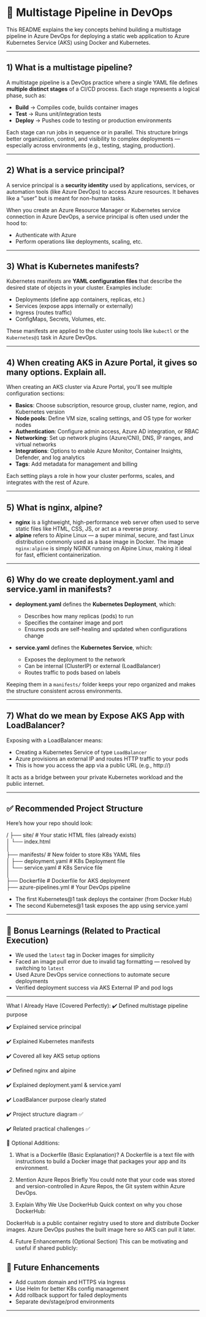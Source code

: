 # 🌊 Multistage Pipeline in DevOps

This README explains the key concepts behind building a multistage pipeline in Azure DevOps for deploying a static web application to Azure Kubernetes Service (AKS) using Docker and Kubernetes.

---

## 1) What is a multistage pipeline?

A multistage pipeline is a DevOps practice where a single YAML file defines **multiple distinct stages** of a CI/CD process. Each stage represents a logical phase, such as:

- **Build** → Compiles code, builds container images
- **Test** → Runs unit/integration tests
- **Deploy** → Pushes code to testing or production environments

Each stage can run jobs in sequence or in parallel. This structure brings better organization, control, and visibility to complex deployments — especially across environments (e.g., testing, staging, production).

---

## 2) What is a service principal?

A service principal is a **security identity** used by applications, services, or automation tools (like Azure DevOps) to access Azure resources. It behaves like a “user” but is meant for non-human tasks.

When you create an Azure Resource Manager or Kubernetes service connection in Azure DevOps, a service principal is often used under the hood to:

- Authenticate with Azure
- Perform operations like deployments, scaling, etc.

---

## 3) What is Kubernetes manifests?

Kubernetes manifests are **YAML configuration files** that describe the desired state of objects in your cluster. Examples include:

- Deployments (define app containers, replicas, etc.)
- Services (expose apps internally or externally)
- Ingress (routes traffic)
- ConfigMaps, Secrets, Volumes, etc.

These manifests are applied to the cluster using tools like `kubectl` or the `Kubernetes@1` task in Azure DevOps.

---

## 4) When creating AKS in Azure Portal, it gives so many options. Explain all.

When creating an AKS cluster via Azure Portal, you'll see multiple configuration sections:

- **Basics**: Choose subscription, resource group, cluster name, region, and Kubernetes version
- **Node pools**: Define VM size, scaling settings, and OS type for worker nodes
- **Authentication**: Configure admin access, Azure AD integration, or RBAC
- **Networking**: Set up network plugins (Azure/CNI), DNS, IP ranges, and virtual networks
- **Integrations**: Options to enable Azure Monitor, Container Insights, Defender, and log analytics
- **Tags**: Add metadata for management and billing

Each setting plays a role in how your cluster performs, scales, and integrates with the rest of Azure.

---

## 5) What is nginx, alpine?

- **nginx** is a lightweight, high-performance web server often used to serve static files like HTML, CSS, JS, or act as a reverse proxy.
- **alpine** refers to Alpine Linux — a super minimal, secure, and fast Linux distribution commonly used as a base image in Docker. The image `nginx:alpine` is simply NGINX running on Alpine Linux, making it ideal for fast, efficient containerization.

---

## 6) Why do we create deployment.yaml and service.yaml in manifests?

- **deployment.yaml** defines the **Kubernetes Deployment**, which:
  - Describes how many replicas (pods) to run
  - Specifies the container image and port
  - Ensures pods are self-healing and updated when configurations change

- **service.yaml** defines the **Kubernetes Service**, which:
  - Exposes the deployment to the network
  - Can be internal (ClusterIP) or external (LoadBalancer)
  - Routes traffic to pods based on labels

Keeping them in a `manifests/` folder keeps your repo organized and makes the structure consistent across environments.

---

## 7) What do we mean by Expose AKS App with LoadBalancer?

Exposing with a LoadBalancer means:

- Creating a Kubernetes Service of type `LoadBalancer`
- Azure provisions an external IP and routes HTTP traffic to your pods
- This is how you access the app via a public URL (e.g., http://<external-ip>)

It acts as a bridge between your private Kubernetes workload and the public internet.

---

## ✅ Recommended Project Structure

Here’s how your repo should look:

/
├── site/                      # Your static HTML files (already exists)  
│   └── index.html  
│  
├── manifests/                 # New folder to store K8s YAML files  
│   ├── deployment.yaml        # K8s Deployment file  
│   └── service.yaml           # K8s Service file  
│  
├── Dockerfile                 # Dockerfile for AKS deployment  
├── azure-pipelines.yml        # Your DevOps pipeline  

- The first Kubernetes@1 task deploys the container (from Docker Hub)  
- The second Kubernetes@1 task exposes the app using service.yaml  

---

## 🧠 Bonus Learnings (Related to Practical Execution)

- We used the `latest` tag in Docker images for simplicity
- Faced an image pull error due to invalid tag formatting — resolved by switching to `latest`
- Used Azure DevOps service connections to automate secure deployments
- Verified deployment success via AKS External IP and pod logs

---

What I Already Have (Covered Perfectly):
✔️ Defined multistage pipeline purpose

✔️ Explained service principal

✔️ Explained Kubernetes manifests

✔️ Covered all key AKS setup options

✔️ Defined nginx and alpine

✔️ Explained deployment.yaml & service.yaml

✔️ LoadBalancer purpose clearly stated

✔️ Project structure diagram ✅

✔️ Related practical challenges ✅

🧩 Optional Additions:
1. What is a Dockerfile (Basic Explanation)?
A Dockerfile is a text file with instructions to build a Docker image that packages your app and its environment.

2. Mention Azure Repos Briefly
You could note that your code was stored and version-controlled in Azure Repos, the Git system within Azure DevOps.

3. Explain Why We Use DockerHub
Quick context on why you chose DockerHub:

DockerHub is a public container registry used to store and distribute Docker images. Azure DevOps pushes the built image here so AKS can pull it later.

4. Future Enhancements (Optional Section)
This can be motivating and useful if shared publicly:

## 🔮 Future Enhancements
- Add custom domain and HTTPS via Ingress
- Use Helm for better K8s config management
- Add rollback support for failed deployments
- Separate dev/stage/prod environments
---
